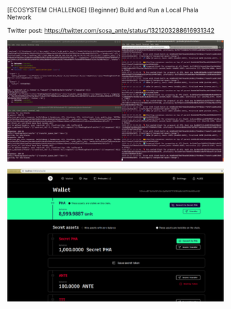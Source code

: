 [ECOSYSTEM CHALLENGE] (Beginner) Build and Run a Local Phala Network

Twitter post: https://twitter.com/sosa_ante/status/1321203288616931342


![alt text](https://github.com/antisaa/Polkadot-Hello-World/blob/main/phala/phala_running_in_terminal.png?raw=true)

![alt text](https://github.com/antisaa/Polkadot-Hello-World/blob/main/phala/phala_my_secret_token_created.png?raw=true)
